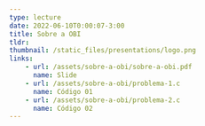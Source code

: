```yaml
---
type: lecture
date: 2022-06-10T0:00:07-3:00
title: Sobre a OBI
tldr: 
thumbnail: /static_files/presentations/logo.png
links: 
    - url: /assets/sobre-a-obi/sobre-a-obi.pdf
      name: Slide
    - url: /assets/sobre-a-obi/problema-1.c
      name: Código 01
    - url: /assets/sobre-a-obi/problema-2.c
      name: Código 02
---
```


